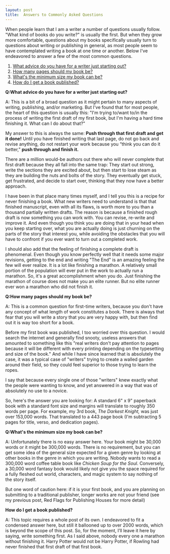 ```yaml
---
layout: post
title:  Answers to Commonly Asked Questions
---
```


When people learn that I am a writer a number of questions usually follow. "What kind of books do you write?" is usually the first. But when they grow more comfortable, questions about my books specifically usually turn to questions about writing or publishing in general, as most people seem to have contemplated writing a book at one time or another. Below I've endeavored to answer a few of the most common questions.


<!--more-->

1. [What advice do you have for a writer just starting out?](#q1)
2. [How many pages should my book be?](#q2)
3. [What's the minimum size my book can be?](#q3)
4. [How do I get a book published?](#q4)


**<a name="q1">Q:What advice do you have for a writer just starting out?</a>**

A: This is a bit of a broad question as it might pertain to many aspects of writing, publishing, and/or marketing. But I've found that for most people, the heart of this question is usually this: "I'm trying to/want to/in the process of writing the first draft of my first book, but I'm having a hard time finishing it. What can I do about that?"
 
My answer to this is always the same: **Push through that first draft and get it done!** Until you have finished writing that last page, do not go back and revise anything, do not restart your work because you “think you can do it better,” **push through and finish it.**
 
There are a million would-be authors out there who will never complete that first draft because they all fall into the same trap: They start out strong, write the sections they are excited about, but then start to lose steam as they are building the nuts and bolts of the story. They eventually get stuck, get frustrated, and decide to start over, thinking that they now have a better approach.
 
I have been in that place many times myself, and I tell you this is a recipe for never finishing a book. What new writers need to understand is that that finished manuscript, even with all its flaws, is worth more to you than a thousand partially written drafts. The reason is because a finished rough draft is now something you can work with. You can revise, re-write and improve it. And even though you think you are doing that in your head when you keep starting over, what you are actually doing is just churning on the parts of the story that interest you, while avoiding the obstacles that you will have to confront if you ever want to turn out a completed work.
 
I should also add that the feeling of finishing a complete draft is phenomenal. Even though you know perfectly well that it needs some major revisions, getting to the end and writing "The End" is an amazing feeling the few will ever realize. It is a lot like finishing a marathon. A relatively small portion of the population will ever put in the work to actually run a marathon. So, it's a great accomplishment when you do. Just finishing the marathon of course does not make you an elite runner. But no elite runner ever won a marathon who did not finish it.


**<a name="q2">Q:How many pages should my book be?</a>**

A: This is a common question for first-time writers, because you don't have any concept of what length of work constitutes a book. There is always that fear that you will write a story that you are very happy with, but then find out it is way too short for a book.
 
Before my first book was published, I too worried over this question. I would search the internet and generally find snooty, useless answers that amounted to something like this "real writers don't pay attention to pages because it will be different with every printing depending on the typesetting and size of the book." And while I have since learned that is absolutely the case, it was a typical case of "writers" trying to create a walled garden around their field, so they could feel superior to those trying to learn the ropes. 
 
I say that because every single one of those "writers" knew exactly what the people were wanting to know, and yet answered in a way that was of absolutely no use to a novice. 
 
So, here's the answer you are looking for: A standard 6" x 9" paperback book with a standard font size and margins will translate to roughly 350 words per page. For example, my 3rd book, _The Darkest Knight,_ was just over 153,000 words. That translated to a 443 page book (I'm subtracting 5 pages for title, verso, and dedication pages). 


**<a name="q3">Q:What's the minimum size my book can be?</a>**

A: Unfortunately there is no easy answer here. Your book might be 30,000 words or it might be 300,000 words. There is no requirement, but you can get some idea of the general size expected for a given genre by looking at other books in the genre in which you are writing. Nobody wants to read a 300,000 word coffee table book like _Chicken Soup for the Soul._ Conversely, a 30,000 word fantasy book would likely not give you the space required for a fully fleshed out world, characters, and magic system to say nothing of the story itself. 
 
But one word of caution here: if it is your first book, and you are planning on submitting to a traditional publisher, longer works are not your friend (see my previous post, Red Flags for Publishing Houses for more detail)

**<a name="q4">How do I get a book published?</a>**

A: This topic requires a whole post of its own. I endeavored to fit a condensed answer here, but still it ballooned up to over 2000 words, which is beyond the scope of this post. So, for the moment, I’ll leave it here by saying, write something first. As I said above, nobody every one a marathon without finishing it. Harry Potter would not be Harry Potter, if Rowling had never finished that first draft of that first book.
